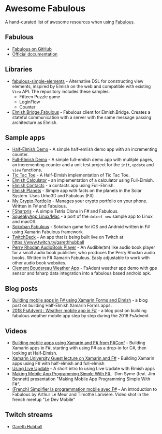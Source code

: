 # Awesome Fabulous

A hand-curated list of awesome resources when using [Fabulous](https://github.com/fsprojects/Fabulous).

## Fabulous

* [Fabulous on GitHub](https://github.com/fsprojects/Fabulous)
* [Official documentation](https://fsprojects.github.io/Fabulous/)

## Libraries 

* [fabulous-simple-elements](https://github.com/Zaid-Ajaj/fabulous-simple-elements) - Alternative DSL for constructing view elements, inspired by Elmish on the web and compatible with existing `View` API. The repository includes these samples:
  - Fifteen Puzzle game
  - LoginFlow 
  - Counter
* [Elmish.Bridge.Fabulous](https://github.com/Nhowka/Elmish.Bridge) - Fabulous client for Elmish.Bridge. Creates a stateful communication with a server with the same message passing architecture as Elmish.

## Sample apps

* [Half-Elmish Demo](https://github.com/jimbobbennett/HalfElmishDemo) - A simple half-emlish demo app with an incrementing counter.
* [Full-Elmish Demo](https://github.com/jimbobbennett/FullElmishDemo) - A simple full-emlish demo app with mulitple pages, an incrementing counter and a unit test project for the `init`, `update` and `view` functions.
* [Tic Tac Toe](https://github.com/jimbobbennett/TicTacToe) - A Half-Elmish implementation of Tic Tac Toe.
* [Elmish Calculator](https://github.com/nosami/Elmish.Calculator) - an implementation of a calculator using Full-Elmish.
* [Elmish Contacts](https://github.com/TimLariviere/ElmishContacts) - a contacts app using Full-Elmish.
* [Elmish Planets](https://github.com/TimLariviere/ElmishPlanets) - Simple app with facts on the planets in the Solar System. Uses Urho3D and Fabulous (F#)
* [My Crypto Portfolio](https://github.com/DieselMeister/MyCryptoPortfolio) - Manages your crypto portfolio on your phone. Written in F# and Fabulous.
* [FSharpris](https://github.com/DieselMeister/FSharpris) - A simple Tetris Clone in F# and Fabulous.
* [SqueakyApp Linux/Mac](https://github.com/jimbobbennett/SqueakyAppLinuxAndMac) - a port of the `dotnet new` sample app to Linux and macOS.
* [Sokoban Fabulous](https://github.com/nosami/SokobanFabulous) - Sokoban game for iOS and Android written in F# using Xamarin Fabulous framework
* [TwitchDeck](https://github.com/GarethHubball/Twitchdeck) - An app that is being built live on Twitch at https://www.twitch.tv/garethhubball
* [Perry Rhodan AudioBook Player](https://github.com/DieselMeister/perry-rhodan-audiobook-player) - An Audible(tm) like audio book player for a small audio book publisher, who produces the Perry Rhodan audio books. Written in F# Xamarin Fabulous. Easly adjustable to work with other audio book websites.
* [Clement Boudereau Weather App](https://github.com/cboudereau/fabulous-weather) - FsAdent weather app demo with gps sensor and fsharp data integration into a fabulous based android apk.

## Blog posts

* [Building mobile apps in F# using Xamarin.Forms and Elmish](https://www.jimbobbennett.io/building-mobile-apps-in-f-using-xamarin-forms-and-elmish/) - a blog post on building Half-Elmish Xamarin Forms apps.
* [2018 FsAdvent : Weather mobile app in F#](https://github.com/cboudereau/fabulous-weather/blob/master/README.md) - a blog post on building fabulous weather mobile app step by step during the 2018 FsAdvent. 

## Videos

* [Building mobile apps using Xamarin and F# from F#Conf](https://channel9.msdn.com/Events/FSharp-Events/fsharpConf-2018/05) - Building Xamarin apps in F#, starting with using F# as a drop-in for C#, then looking at Half-Elmish.
* [Xamarin University Guest lecture on Xamarin and F#](https://www.youtube.com/watch?v=si9YdWhbwSI) - Building Xamarin apps using F# with half-elmish and full-elmish
* [Using Live Update](https://youtu.be/9IaYI96mJzQ) - A short intro to using Live Update with Elmish apps
* [Making Mobile App Programming Simple With F#
](https://www.youtube.com/watch?v=bEO7bl79uAM) - Don Syme (feat. Jim Bennett) presentation "Making Mobile App Programming Simple With F#".
* [(French) Simplifier la programmation mobile avec F#](https://www.youtube.com/watch?v=X9aw-yHU0Sc) - An introduction to Fabulous by Arthur Le Meur and Timothé Larivière. Video shot in the french meetup "Le Dev Mobile"

## Twitch streams

* [Gareth Hubball](https://www.twitch.tv/garethhubball/videos/all)
